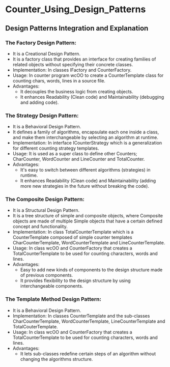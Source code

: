 # Counter_Using_Design_Patterns

## Design Patterns Integration and Explanation ##

### The Factory Design Pattern: ###
* It is a Creational Design Pattern.
* It is a factory class that provides an interface for creating families of related objects without specifying their concrete classes.
* Implementation: In classes IFactory and CounterFactory.
*	Usage: In counter program wcOO to create a CounterTemplate class for counting chars, words, lines in a source file.
*	Advantages: 
    * It decouples the business logic from creating objects.
    * It enhances Readability (Clean code) and Maintainability (debugging and adding code).


### The Strategy Design Pattern: ###
*	It is a Behavioral Design Pattern.
*	It defines a family of algorithms, encapsulate each one inside a class, and make them interchangeable by selecting an algorithm at runtime.
*	Implementation: In interface ICounterStrategy which is a generalization for different counting strategy templates.
*	Usage: It is used as a super class to define other Counters; CharCounter, WordCounter and LineCounter and TotalCounter.
*	Advantages: 
    * It's easy to switch between different algorithms (strategies) in runtime.
    *	It enhances Readability (Clean code) and Maintainability (adding more new strategies in the future without breaking the code).


### The Composite Design Pattern: ###
*	It is a Structural Design Pattern.
*	It is a tree structure of simple and composite objects, where Composite objects are made of multiple Simple objects that have a certain defined concept and functionality.
*	Implementation: In class TotalCounterTemplate which is a CounterTemplate composed of simple counter templates CharCounterTemplate, WordCounterTemplate and LineCounterTemplate.
*	Usage: In class wcOO and CounterFactory that creates a TotalCounterTemplate to be used for counting characters, words and lines.
*	Advantages:
    * Easy to add new kinds of components to the design structure made of previous components.
    * It provides flexibility to the design structure by using interchangeable components.

### The Template Method Design Pattern: ###
*	It is a Behavioral Design Pattern.
*	Implementation: In classes CounterTemplate and the sub-classes CharCounterTemplate, WordCounterTemplate, LineCounterTemplate and TotalCouterTemplate.
*	Usage: In class wcOO and CounterFactory that creates a TotalCounterTemplate to be used for counting characters, words and lines.
*	Advantages:
    *	It lets sub-classes redefine certain steps of an algorithm without changing the algorithms structure.
